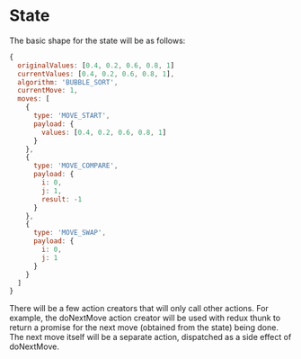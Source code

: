 # State

The basic shape for the state will be as follows:

```js
{
  originalValues: [0.4, 0.2, 0.6, 0.8, 1]
  currentValues: [0.4, 0.2, 0.6, 0.8, 1],
  algorithm: 'BUBBLE_SORT',
  currentMove: 1,
  moves: [
    {
      type: 'MOVE_START',
      payload: {
        values: [0.4, 0.2, 0.6, 0.8, 1]
      }
    },
    {
      type: 'MOVE_COMPARE',
      payload: {
        i: 0,
        j: 1,
        result: -1
      }
    },
    {
      type: 'MOVE_SWAP',
      payload: {
        i: 0,
        j: 1
      }
    }
  ]
}
```

There will be a few action creators that will only call other actions. For
example, the doNextMove action creator will be used with redux thunk to return a
promise for the next move (obtained from the state) being done. The next move
itself will be a separate action, dispatched as a side effect of doNextMove.
